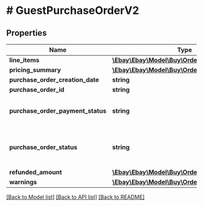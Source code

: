 # # GuestPurchaseOrderV2

## Properties

Name | Type | Description | Notes
------------ | ------------- | ------------- | -------------
**line_items** | [**\Ebay\Ebay\Model\Buy\Order\OrderLineItemV2[]**](OrderLineItemV2.md) | An array of line items in the order. | [optional]
**pricing_summary** | [**\Ebay\Ebay\Model\Buy\Order\PricingSummary**](PricingSummary.md) |  | [optional]
**purchase_order_creation_date** | **string** | The creation date of the purchase order. | [optional]
**purchase_order_id** | **string** | The unique identifier of the purchase order. | [optional]
**purchase_order_payment_status** | **string** | A container that returns the payment status for the purchase order. For implementation help, refer to &lt;a href&#x3D;&#39;https://developer.ebay.com/api-docs/buy/order/types/gct:PurchaseOrderPaymentStatusEnum&#39;&gt;eBay API documentation&lt;/a&gt; | [optional]
**purchase_order_status** | **string** | An enumeration value that indicates the current status of the buyer&#39;s payment and any refund that applies to the purchase order. For implementation help, refer to &lt;a href&#x3D;&#39;https://developer.ebay.com/api-docs/buy/order/types/gct:PurchaseOrderStatusEnum&#39;&gt;eBay API documentation&lt;/a&gt; | [optional]
**refunded_amount** | [**\Ebay\Ebay\Model\Buy\Order\Amount**](Amount.md) |  | [optional]
**warnings** | [**\Ebay\Ebay\Model\Buy\Order\Error[]**](Error.md) | A container for any warning messages. | [optional]

[[Back to Model list]](../../README.md#models) [[Back to API list]](../../README.md#endpoints) [[Back to README]](../../README.md)
